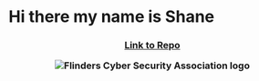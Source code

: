 
# Hi there my name is Shane

<h3 style="text-align: center;">

[Link to Repo](https://github.com/ShaneMadduma/flinder-repo-test.git)

![Flinders Cyber Security Association logo](https://flinderscybersociety.org/assets/cysoc-logo-trans.png)

